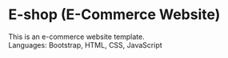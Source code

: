 # E-shop (E-Commerce Website)

This is an e-commerce website template.
<br>
Languages: Bootstrap, HTML, CSS, JavaScript
<br>
